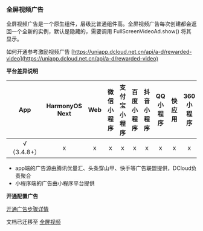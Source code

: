 ### 全屏视频广告

全屏视频广告是一个原生组件，层级比普通组件高。全屏视频广告每次创建都会返回一个全新的实例，默认是隐藏的，需要调用 FullScreenVideoAd.show() 将其显示。

如何开通参考激励视频广告 [https://uniapp.dcloud.net.cn/api/a-d/rewarded-video](https://uniapp.dcloud.net.cn/api/a-d/rewarded-video)


**平台差异说明**

|App|HarmonyOS Next|Web|微信小程序|支付宝小程序|百度小程序|抖音小程序|QQ小程序|快应用|360小程序|快手小程序|京东小程序|元服务|小红书小程序|
|:-:|:-:|:-:|:-:|:-:|:-:|:-:|:-:|:-:|:-:|:-:|:-:|:-:|:-:|
|√（3.4.8+）|x|x|x|x|x|x|x|x|x|x|x|x|x|

- app端的广告源由腾讯优量汇、头条穿山甲、快手等广告联盟提供，DCloud负责聚合
- 小程序端的广告由小程序平台提供

**开通配置广告**

[开通广告步骤详情](https://uniapp.dcloud.net.cn/uni-ad/ad-open.html)


文档已迁移至 [全屏视频](https://uniapp.dcloud.net.cn/uni-ad/ad-fullscreen-video.html)
